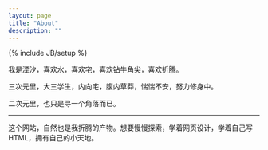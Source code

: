 ```yaml
---
layout: page
title: "About"
description: ""
---
```

{% include JB/setup %}

我是湮汐，喜欢水，喜欢宅，喜欢钻牛角尖，喜欢折腾。

三次元里，大三学生，内向宅，腹内草莽，惴惴不安，努力修身中。

二次元里，也只是寻一个角落而已。

------------------------------------------------

这个网站，自然也是我折腾的产物。想要慢慢探索，学着网页设计，学着自己写HTML，拥有自己的小天地。

